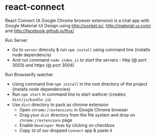react-connect
=============

React Connect (A Google Chrome browser extension) is a chat app with Google Material-UI Design using http://socket.io/, http://material-ui.com/ and http://facebook.github.io/flux/


Run Server
- Go to ``server`` direcoty & run ``npm install`` using command line (installs node dependencis)
- And run command ``node index.js`` to start the servers  - http (@ port 3003) and https (@ port 3004)

Run Browserify watcher
- Using command line ``npm install`` in the root directory of the project (installs node dependencies)
- Run ``npm start`` in command line to start wathcer (creates ``dist/js/bundle.js``)
- Use ``dist`` directory to pack as chrome extension
	- Open ``chrome://extensions`` in Google Chrome browser
	- Drag your ``dist`` directory from the file system and drop on ``chrome://extensions`` page
	- Enable ``Developer Mode`` by clicking on checkbox
	- Copy ``ID`` of our dropped ``Connect`` app & paste it 


